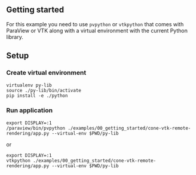 ## Getting started

For this example you need to use `pvpython` or `vtkpython` that comes with ParaView or VTK
along with a virtual environment with the current Python library.

## Setup

### Create virtual environment

```
virtualenv py-lib
source ./py-lib/bin/activate
pip install -e ./python
```

### Run application

```
export DISPLAY=:1
/paraview/bin/pvpython ./examples/00_getting_started/cone-vtk-remote-rendering/app.py --virtual-env $PWD/py-lib
```

or

```
export DISPLAY=:1
vtkpython ./examples/00_getting_started/cone-vtk-remote-rendering/app.py --virtual-env $PWD/py-lib
```
